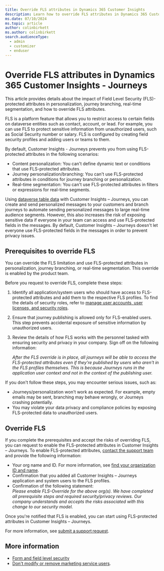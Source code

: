 ```yaml
---
title: Override FLS attributes in Dynamics 365 Customer Insights
description: Learn how to override FLS attributes in Dynamics 365 Customer Insights - Journeys.
ms.date: 07/10/2024
ms.topic: article
author: colinbirkett
ms.author: colinbirkett
search.audienceType: 
  - admin
  - customizer
  - enduser
---
```


# Override FLS attributes in Dynamics 365 Customer Insights - Journeys

This article provides details about the impact of Field Level Security (FLS)-protected attributes in personalization, journey branching, real-time segmentation, and how to override FLS attributes.

FLS is a platform feature that allows you to restrict access to certain fields on dataverse entities such as contact, account, or lead. For example, you can use FLS to protect sensitive information from unauthorized users, such as Social Security number or salary. FLS is configured by creating field security profiles and adding users or teams to them.

By default, Customer Insights - Journeys prevents you from using FLS-protected attributes in the following scenarios:

- Content personalization: You can't define dynamic text or conditions that use FLS-protected attributes.
- Journey personalization/branching: You can't use FLS-protected attributes in conditions for journey branching or personalization.
- Real-time segmentation: You can't use FLS-protected attributes in filters or expressions for real-time segments.

Using [dataverse table data](/power-apps/maker/data-platform/entity-overview) with Customer Insights – Journeys, you can create and send personalized messages to your customers and branch journeys to automate sending personalized messages to large real-time audience segments. However, this also increases the risk of exposing sensitive data if everyone in your team can access and use FLS-protected fields in the messages. By default, Customer Insights – Journeys doesn't let everyone use FLS-protected fields in the messages in order to prevent privacy issues.

## Prerequisites to override FLS

You can override the FLS limitation and use FLS-protected attributes in personalization, journey branching, or real-time segmentation. This override is enabled by the product team.

Before you request to override FLS, complete these steps:

1. Identify all application/system users who should have access to FLS-protected attributes and add them to the respective FLS profiles. To find the details of security roles, refer to [manage user accounts, user licenses, and security roles](admin-users-licenses-roles.md#form-and-field-level-security).

1. Ensure that journey publishing is allowed only for FLS-enabled users. This step prevents accidental exposure of sensitive information by unauthorized users.

1. Review the details of how FLS works with the personnel tasked with ensuring security and privacy in your company. Sign off on the following information:

    *After the FLS override is in place, all journeys will be able to access the FLS-protected attributes even if they're published by users who aren't in the FLS profiles themselves. This is because Journeys runs in the application user context and not in the context of the publishing user.*

If you don't follow these steps, you may encounter serious issues, such as:

- Journeys/personalization won't work as expected. For example, empty emails may be sent, branching may behave wrongly, or Journeys crashing potentially.
- You may violate your data privacy and compliance policies by exposing FLS-protected data to unauthorized users.

## Override FLS

If you complete the prerequisites and accept the risks of overriding FLS, you can request to enable the FLS-protected attributes in Customer Insights – Journeys. To enable FLS-protected attributes, [contact the support team](/power-platform/admin/get-help-support#view-solutions-or-create-a-support-request) and provide the following information:

- Your org name and ID. For more information, see [find your organization ID and name](/power-platform/admin/get-help-support#view-solutions-or-create-a-support-request).
- Confirmation that you added all Customer Insights – Journeys application and system users to the FLS profiles.
- Confirmation of the following statement:  
    *Please enable FLS-Override for the above org(s). We have completed all prerequisite steps and required security/privacy reviews. Our company understands and accepts the risks associated with this change to our security model.*

Once you're notified that FLS is enabled, you can start using FLS-protected attributes in Customer Insights – Journeys.

For more information, see [submit a support request](/dynamics365/field-service/field-service-get-help).

## More information

- [Form and field level security](admin-users-licenses-roles.md#form-and-field-level-security)
- [Don't modify or remove marketing service users](admin-users-licenses-roles.md#dont-modify-or-remove-service-users).
